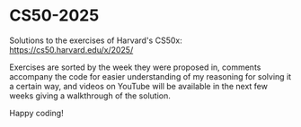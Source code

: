 # CS50-2025
Solutions to the exercises of Harvard's CS50x: https://cs50.harvard.edu/x/2025/

Exercises are sorted by the week they were proposed in, comments accompany the code for easier understanding of my reasoning for solving it a certain way, and videos on YouTube will be available in the next few weeks giving a walkthrough of the solution.

Happy coding!
